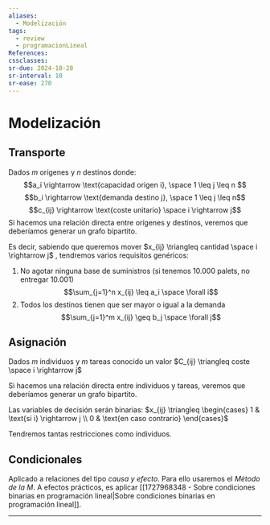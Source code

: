 ```yaml
---
aliases:
  - Modelización
tags:
  - review
  - programacionLineal
References: 
cssclasses: 
sr-due: 2024-10-28
sr-interval: 10
sr-ease: 270
---
```

# Modelización

## Transporte

Dados $m$ orígenes y $n$ destinos donde:
$$a_i \rightarrow \text{capacidad origen i}, \space 1 \leq j \leq n $$
$$b_i \rightarrow \text{demanda destino j}, \space 1 \leq j \leq n$$
$$c_{ij} \rightarrow \text{coste unitario} \space i \rightarrow j$$
Si hacemos una relación directa entre orígenes y destinos, veremos que deberíamos generar un grafo bipartito.

Es decir, sabiendo que queremos mover $x_{ij} \triangleq cantidad \space i \rightarrow j$ , tendremos varios requisitos genéricos:
1. No agotar ninguna base de suministros (si tenemos 10.000 palets, no entregar 10.001) $$\sum_{j=1}^n x_{ij} \leq a_i \space \forall i$$
2.  Todos los destinos tienen que ser mayor o igual a la demanda $$\sum_{j=1}^m x_{ij} \geq b_j \space \forall j$$
## Asignación

Dados $m$ individuos y $m$ tareas conocido un valor $C_{ij} \triangleq coste \space i \rightarrow j$

Si hacemos una relación directa entre individuos y tareas, veremos que deberíamos generar un grafo bipartito.

Las variables de decisión serán binarias: $x_{ij} \triangleq  \begin{cases}  1 & \text{si i} \rightarrow j \\ 0 & \text{en caso contrario} \end{cases}$

Tendremos tantas restricciones como individuos.

## Condicionales

Aplicado a relaciones del tipo *causa y efecto*. Para ello usaremos el *Método de la M*. A efectos prácticos, es aplicar [[1727968348 - Sobre condiciones binarias en programación lineal|Sobre condiciones binarias en programación lineal]]. 

***